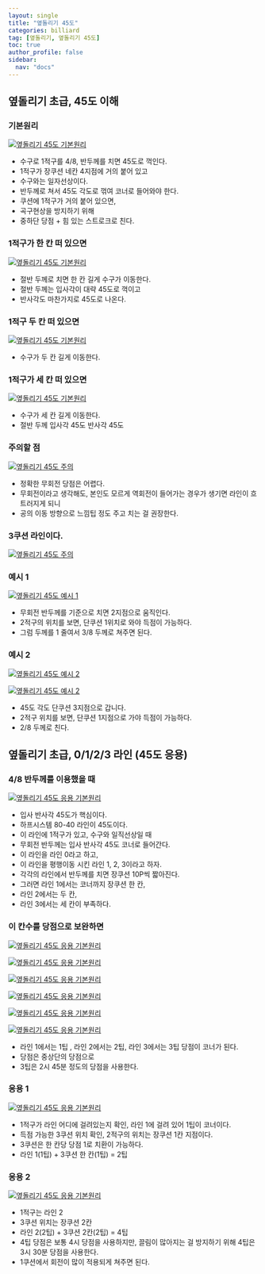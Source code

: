 ```yaml
---
layout: single
title: "옆돌리기 45도"
categories: billiard
tag: [옆돌리기, 옆돌리기 45도] 
toc: true
author_profile: false
sidebar:
  nav: "docs"
---
```


## 옆돌리기 초급, 45도 이해

### 기본원리 
[![옆돌리기 45도 기본원리](/images/옆돌리기_45도_기본원리1.png)](/images/옆돌리기_45도_기본원리1.png)

- 수구로 1적구를 4/8, 반두께를 치면 45도로 꺽인다. 
- 1적구가 장쿠션 네칸 4지점에 거의 붙어 있고
- 수구와는 일자선상이다.
- 반두께로 쳐서 45도 각도로 꺾여 코너로 들어와야 한다. 
- 쿠션에 1적구가 거의 붙어 있으면, 
- 곡구현상을 방지하기 위해 
- 중하단 당점 + 힘 있는 스트로크로 친다.

### 1적구가 한 칸 떠 있으면 

[![옆돌리기 45도 기본원리](/images/옆돌리기_45도_기본원리2.png)](/images/옆돌리기_45도_기본원리2.png)

- 절반 두께로 치면 한 칸 길게 수구가 이동한다. 
- 절반 두께는 입사각이 대략 45도로 꺽이고 
- 반사각도 마찬가지로 45도로 나온다.

### 1적구 두 칸 떠 있으면

[![옆돌리기 45도 기본원리](/images/옆돌리기_45도_기본원리3.png)](/images/옆돌리기_45도_기본원리3.png)

* 수구가 두 칸 길게 이동한다.

### 1적구가 세 칸 떠 있으면 

[![옆돌리기 45도 기본원리](/images/옆돌리기_45도_기본원리4.png)](/images/옆돌리기_45도_기본원리4.png)

* 수구가 세 칸 길게 이동한다. 
* 절반 두께 입사각 45도 반사각 45도

### 주의할 점 

[![옆돌리기 45도 주의](/images/옆돌리기_45도_주의1.png)](/images/옆돌리기_45도_주의1.png)

* 정확한 무회전 당점은 어렵다. 
* 무회전이라고 생각해도, 본인도 모르게 역회전이 들어가는 경우가 생기면 라인이 흐트러지게 되니
* 공의 이동 방향으로 느낌팁 정도 주고 치는 걸 권장한다.

### 3쿠션 라인이다.

[![옆돌리기 45도 주의](/images/옆돌리기_45도_주의2.png)](/images/옆돌리기_45도_주의2.png)

### 예시 1
[![옆돌리기 45도 예시 1](/images/옆돌리기_45도_예시1.png)](/images/옆돌리기_45도_예시1.png)
* 무회전 반두께를 기준으로 치면 2지점으로 움직인다. 
* 2적구의 위치를 보면, 단쿠션 1위치로 와야 득점이 가능하다. 
* 그럼 두께를 1 줄여서 3/8 두께로 쳐주면 된다.

### 예시 2
[![옆돌리기 45도 예시 2](/images/옆돌리기_45도_예시2-1.png)](/images/옆돌리기_45도_예시2-1.png)

[![옆돌리기 45도 예시 2](/images/옆돌리기_45도_예시2-2.png)](/images/옆돌리기_45도_예시2-2.png)
* 45도 각도 단쿠션 3지점으로 갑니다. 
* 2적구 위치를 보면, 단쿠션 1지점으로 가야 득점이 가능하다. 
* 2/8 두께로 친다.

## 옆돌리기 초급, 0/1/2/3 라인 (45도 응용)

### 4/8 반두께를 이용했을 때 
[![옆돌리기 45도 응용 기본원리](/images/옆돌리기_45도_응용_기본원리1.png)](/images/옆돌리기_45도_응용_기본원리1.png)
* 입사 반사각 45도가 핵심이다. 
* 하프시스템 80-40 라인이 45도이다. 
* 이 라인에 1적구가 있고, 수구와 일직선상일 때 
* 무회전 반두께는 입사 반사각 45도 코너로 들어간다. 
* 이 라인을 라인 0라고 하고, 
* 이 라인을 평행이동 시킨 라인 1, 2, 3이라고 하자. 
* 각각의 라인에서 반두께를 치면 장쿠션 10P씩 짧아진다. 
* 그러면 라인 1에서는 코너까지 장쿠션 한 칸, 
* 라인 2에서는 두 칸, 
* 라인 3에서는 세 칸이 부족하다.

### 이 칸수를 당점으로 보완하면 
[![옆돌리기 45도 응용 기본원리](/images/옆돌리기_45도_응용_기본원리2.png)](/images/옆돌리기_45도_응용_기본원리2.png)

[![옆돌리기 45도 응용 기본원리](/images/옆돌리기_45도_응용_기본원리3.png)](/images/옆돌리기_45도_응용_기본원리3.png)

[![옆돌리기 45도 응용 기본원리](/images/옆돌리기_45도_응용_기본원리4.png)](/images/옆돌리기_45도_응용_기본원리4.png)

[![옆돌리기 45도 응용 기본원리](/images/옆돌리기_45도_응용_기본원리5.png)](/images/옆돌리기_45도_응용_기본원리5.png)

[![옆돌리기 45도 응용 기본원리](/images/옆돌리기_45도_응용_기본원리6.png)](/images/옆돌리기_45도_응용_기본원리6.png)

[![옆돌리기 45도 응용 기본원리](/images/옆돌리기_45도_응용_기본원리7.png)](/images/옆돌리기_45도_응용_기본원리7.png)
* 라인 1에서는 1팁 , 라인 2에서는 2팁, 라인 3에서는 3팁 당점이 코너가 된다. 
* 당점은 중상단의 당점으로 
* 3팁은 2시 45분 정도의 당점을 사용한다.

### 응용 1 
[![옆돌리기 45도 응용 기본원리](/images/옆돌리기_45도_응용_기본원리7_응용1.png)](/images/옆돌리기_45도_응용_기본원리7_응용1.png)
- 1적구가 라인 어디에 걸려있는지 확인, 라인 1에 걸려 있어 1팁이 코너이다.
- 득점 가능한 3쿠션 위치 확인, 2적구의 위치는 장쿠션 1칸 지점이다. 
- 3쿠션은 한 칸당 당점 1로 치환이 가능하다.
- 라인 1(1팁) + 3쿠션 한 칸(1팁) = 2팁

### 응용 2 
[![옆돌리기 45도 응용 기본원리](/images/옆돌리기_45도_응용_기본원리7_응용2.png)](/images/옆돌리기_45도_응용_기본원리7_응용2.png)
- 1적구는 라인 2 
- 3쿠션 위치는 장쿠션 2칸 
- 라인 2(2팁) + 3쿠션 2칸(2팁) = 4팁 
- 4팁 당점은 보통 4시 당점을 사용하지만, 끌림이 많아지는 걸 방지하기 위해 4팁은 3시 30분 당점을 사용한다. 
- 1쿠션에서 회전이 많이 적용되게 쳐주면 된다.

